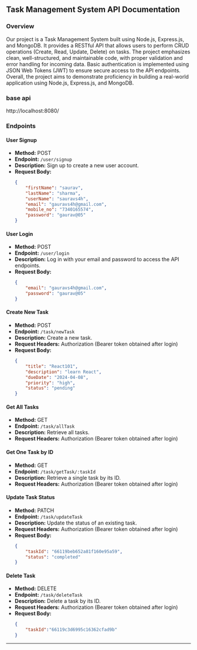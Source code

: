 
## Task Management System API Documentation

### Overview

Our project is a Task Management System built using Node.js, Express.js, and MongoDB. It provides a RESTful API that allows users to perform CRUD operations (Create, Read, Update, Delete) on tasks. The project emphasizes clean, well-structured, and maintainable code, with proper validation and error handling for incoming data. Basic authentication is implemented using JSON Web Tokens (JWT) to ensure secure access to the API endpoints. Overall, the project aims to demonstrate proficiency in building a real-world application using Node.js, Express.js, and MongoDB.

### base api
http://localhost:8080/

### Endpoints

#### User Signup

- **Method:** POST
- **Endpoint:** `/user/signup`
- **Description:** Sign up to create a new user account.
- **Request Body:**
  ```json
  {
      "firstName": "saurav",
      "lastName": "sharma",
      "userName": "sauravs4h",
      "email": "gauravs4h@gmail.com",
      "mobile_no": "7340165574",
      "password": "gaurav@05"
  }
  ```

#### User Login

- **Method:** POST
- **Endpoint:** `/user/login`
- **Description:** Log in with your email and password to access the API endpoints.
- **Request Body:**
  ```json
  {
      "email": "gauravs4h@gmail.com",
      "password": "gaurav@05"
  }
  ```

#### Create New Task

- **Method:** POST
- **Endpoint:** `/task/newTask`
- **Description:** Create a new task.
- **Request Headers:** Authorization (Bearer token obtained after login)
- **Request Body:**
  ```json
  {
      "title": "React101",
      "description": "learn React",
      "dueDate": "2024-04-08",
      "priority": "high",
      "status": "pending"
  }
  ```

#### Get All Tasks

- **Method:** GET
- **Endpoint:** `/task/allTask`
- **Description:** Retrieve all tasks.
- **Request Headers:** Authorization (Bearer token obtained after login)

#### Get One Task by ID

- **Method:** GET
- **Endpoint:** `/task/getTask/:taskId`
- **Description:** Retrieve a single task by its ID.
- **Request Headers:** Authorization (Bearer token obtained after login)

#### Update Task Status

- **Method:** PATCH
- **Endpoint:** `/task/updateTask`
- **Description:** Update the status of an existing task.
- **Request Headers:** Authorization (Bearer token obtained after login)
- **Request Body:**
  ```json
  {
      "taskId": "66119beb652a81f160e95a59",
      "status": "completed"
  }
  ```

#### Delete Task

- **Method:** DELETE
- **Endpoint:** `/task/deleteTask`
- **Description:** Delete a task by its ID.
- **Request Headers:** Authorization (Bearer token obtained after login)
- **Request Body:**
  ```json
  {
      "taskId":"66119c3d6995c16362cfad9b"
  }
  ```

---

